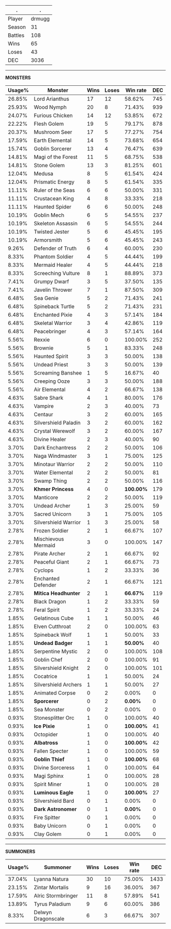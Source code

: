 .|.
|-|-
Player|drmugg
Season|31
Battles|108
Wins|65
Loses|43
DEC|3036

---
**MONSTERS**

Usage%|Monster|Wins|Loses|Win rate|DEC|
-|-|-|-|-|-|
26.85%|Lord Arianthus|17|12|58.62%|745|
25.93%|Wood Nymph|20|8|71.43%|939|
24.07%|Furious Chicken|14|12|53.85%|672|
22.22%|Flesh Golem|19|5|79.17%|878|
20.37%|Mushroom Seer|17|5|77.27%|754|
17.59%|Earth Elemental|14|5|73.68%|654|
15.74%|Goblin Sorcerer|13|4|76.47%|639|
14.81%|Magi of the Forest|11|5|68.75%|538|
14.81%|Stone Golem|13|3|81.25%|601|
12.04%|Medusa|8|5|61.54%|424|
12.04%|Prismatic Energy|8|5|61.54%|335|
11.11%|Ruler of the Seas|6|6|50.00%|331|
11.11%|Crustacean King|4|8|33.33%|218|
11.11%|Haunted Spider|6|6|50.00%|248|
10.19%|Goblin Mech|6|5|54.55%|237|
10.19%|Skeleton Assassin|6|5|54.55%|244|
10.19%|Twisted Jester|5|6|45.45%|195|
10.19%|Armorsmith|5|6|45.45%|243|
9.26%|Defender of Truth|6|4|60.00%|230|
8.33%|Phantom Soldier|4|5|44.44%|199|
8.33%|Mermaid Healer|4|5|44.44%|218|
8.33%|Screeching Vulture|8|1|88.89%|373|
7.41%|Grumpy Dwarf|3|5|37.50%|135|
7.41%|Javelin Thrower|7|1|87.50%|309|
6.48%|Sea Genie|5|2|71.43%|241|
6.48%|Spineback Turtle|5|2|71.43%|231|
6.48%|Enchanted Pixie|4|3|57.14%|184|
6.48%|Skeletal Warrior|3|4|42.86%|119|
6.48%|Peacebringer|4|3|57.14%|164|
5.56%|Rexxie|6|0|100.00%|252|
5.56%|Brownie|5|1|83.33%|248|
5.56%|Haunted Spirit|3|3|50.00%|138|
5.56%|Undead Priest|3|3|50.00%|139|
5.56%|Screaming Banshee|1|5|16.67%|40|
5.56%|Creeping Ooze|3|3|50.00%|188|
5.56%|Air Elemental|4|2|66.67%|138|
4.63%|Sabre Shark|4|1|80.00%|176|
4.63%|Vampire|2|3|40.00%|73|
4.63%|Centaur|3|2|60.00%|165|
4.63%|Silvershield Paladin|3|2|60.00%|162|
4.63%|Crystal Werewolf|3|2|60.00%|167|
4.63%|Divine Healer|2|3|40.00%|90|
3.70%|Dark Enchantress|2|2|50.00%|106|
3.70%|Naga Windmaster|3|1|75.00%|125|
3.70%|Minotaur Warrior|2|2|50.00%|110|
3.70%|Water Elemental|2|2|50.00%|81|
3.70%|Swamp Thing|2|2|50.00%|116|
3.70%|**Khmer Princess**|4|0|**100.00%**|179|
3.70%|Manticore|2|2|50.00%|119|
3.70%|Undead Archer|1|3|25.00%|59|
3.70%|Sacred Unicorn|3|1|75.00%|105|
3.70%|Silvershield Warrior|1|3|25.00%|58|
2.78%|Frozen Soldier|2|1|66.67%|107|
2.78%|Mischievous Mermaid|3|0|100.00%|147|
2.78%|Pirate Archer|2|1|66.67%|92|
2.78%|Peaceful Giant|2|1|66.67%|73|
2.78%|Cyclops|1|2|33.33%|36|
2.78%|Enchanted Defender|2|1|66.67%|121|
2.78%|**Mitica Headhunter**|2|1|**66.67%**|119|
2.78%|Black Dragon|1|2|33.33%|59|
2.78%|Feral Spirit|1|2|33.33%|24|
1.85%|Gelatinous Cube|1|1|50.00%|46|
1.85%|Elven Cutthroat|2|0|100.00%|63|
1.85%|Spineback Wolf|1|1|50.00%|33|
1.85%|**Undead Badger**|1|1|**50.00%**|40|
1.85%|Serpentine Mystic|2|0|100.00%|108|
1.85%|Goblin Chef|2|0|100.00%|91|
1.85%|Silvershield Knight|2|0|100.00%|101|
1.85%|Cocatrice|1|1|50.00%|24|
1.85%|Silvershield Archers|1|1|50.00%|27|
1.85%|Animated Corpse|0|2|0.00%|0|
1.85%|**Sporcerer**|0|2|**0.00%**|0|
1.85%|Sea Monster|0|2|0.00%|0|
0.93%|Stonesplitter Orc|1|0|100.00%|40|
0.93%|**Ice Pixie**|1|0|**100.00%**|41|
0.93%|Octopider|1|0|100.00%|40|
0.93%|**Albatross**|1|0|**100.00%**|42|
0.93%|Fallen Specter|1|0|100.00%|59|
0.93%|**Goblin Thief**|1|0|**100.00%**|68|
0.93%|Divine Sorceress|1|0|100.00%|64|
0.93%|Magi Sphinx|1|0|100.00%|28|
0.93%|Spirit Miner|1|0|100.00%|28|
0.93%|**Luminous Eagle**|1|0|**100.00%**|27|
0.93%|Silvershield Bard|0|1|0.00%|0|
0.93%|**Dark Astronomer**|0|1|**0.00%**|0|
0.93%|Fire Spitter|0|1|0.00%|0|
0.93%|Baby Unicorn|0|1|0.00%|0|
0.93%|Clay Golem|0|1|0.00%|0|

---
**SUMMONERS**

Usage%|Summoner|Wins|Loses|Win rate|DEC|
-|-|-|-|-|-|
37.04%|Lyanna Natura|30|10|75.00%|1433|
23.15%|Zintar Mortalis|9|16|36.00%|367|
17.59%|Alric Stormbringer|11|8|57.89%|541|
13.89%|Tyrus Paladium|9|6|60.00%|386|
8.33%|Delwyn Dragonscale|6|3|66.67%|307|
